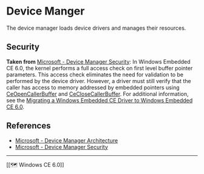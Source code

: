 # Device Manger
The device manager loads device drivers and manages their resources.

## Security
**Taken from** [Microsoft - Device Manager Security](https://docs.microsoft.com/en-us/previous-versions/windows/embedded/ee484890(v=winembedded.60)):
In Windows Embedded CE 6.0, the kernel performs a full access check on first level buffer pointer parameters. This access check eliminates the need for validation to be performed by the device driver. However, a driver must still verify that the caller has access to memory addressed by embedded pointers using [CeOpenCallerBuffer](https://docs.microsoft.com/en-us/previous-versions/windows/embedded/ee488382(v=winembedded.60)) and [CeCloseCallerBuffer](https://docs.microsoft.com/en-us/previous-versions/windows/embedded/ee488934(v=winembedded.60)). For additional information, see the [Migrating a Windows Embedded CE Driver to Windows Embedded CE 6.0](https://docs.microsoft.com/en-us/previous-versions/windows/embedded/ee485224(v=winembedded.60)).


## References
- [Microsoft - Device Manager Architecture](https://docs.microsoft.com/en-us/previous-versions/windows/embedded/ee484004(v=winembedded.60))
- [Microsoft - Device Manager Security](https://docs.microsoft.com/en-us/previous-versions/windows/embedded/ee484890(v=winembedded.60))

---
[[🗺️ Windows CE 6.0]]